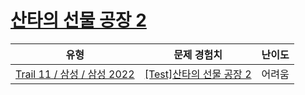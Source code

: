 # [산타의 선물 공장 2](https://www.codetree.ai/trails/complete/curated-cards/2022-second-half-afternoon-2)

|유형|문제 경험치|난이도|
|---|---|---|
|[Trail 11 / 삼성 / 삼성 2022](https://www.codetree.ai/trail-info/corporate-recent/)|[[Test]산타의 선물 공장 2](https://www.codetree.ai/trails/complete/curated-cards/2022-second-half-afternoon-2/)|어려움|

